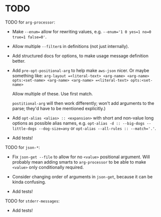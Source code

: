TODO
====

TODO for `arg-processor`:
* Make `--enum=` allow for rewriting values, e.g.
  `--enum='1 0 yes=1 no=0 true=1 false=0'`.

* Allow multiple `--filter`s in definitions (not just internally).

* Add structured docs for options, to make usage message definition better.

* Add `pre-opt-positional-arg` to help make `aws-json` nicer. Or maybe something
  like: `arg-layout =<literal-text> <arg-name> <arg-name> opts:<set-name>
  <arg-name> <arg-name> =<literal-text> opts:<set-name>`

  Allow multiple of these. Use first match.

  `postitional-arg` will then work differently; won't add arguments to the
  parse; they'd have to be mentioned explicitly.)

* Add `opt-alias <alias> :: <expansion>` with short and non-value long options
  as possible alias names, e.g. `opt-alias -d :: --big-dogs --little-dogs
  --dog-size=any` or `opt-alias --all-rules :: --match='.'`.

* Add tests!

TODO for `json-*`:

* Fix `json-get --file` to allow for no `<value>` positional argument. Will
  probably mean adding smarts to `arg-processor` to be able to make `<value>`
  only conditionally required.

* Consider changing order of arguments in `json-get`, because it can be kinda
  confusing.

* Add tests!

TODO for `stderr-messages`:

* Add tests!
